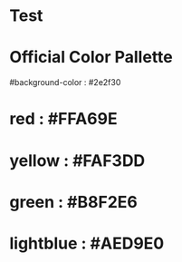 # Test
# Official Color Pallette
#background-color : #2e2f30 
# red : #FFA69E
# yellow : #FAF3DD
# green : #B8F2E6
# lightblue : #AED9E0
